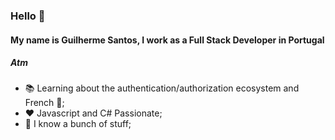 ### Hello 👋

#### My name is Guilherme Santos, I work as a Full Stack Developer in Portugal

##### Atm

- :books: Learning about the authentication/authorization ecosystem and French 🥖;
- :heart: Javascript and C# Passionate;
- :robot: I know a bunch of stuff;
  

